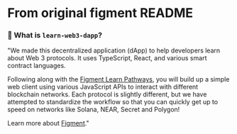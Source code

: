 # From original figment README

### 🤔 What is `learn-web3-dapp`?

"We made this decentralized application (dApp) to help developers learn about Web 3 protocols. It uses TypeScript, React, and various smart contract languages.

Following along with the [Figment Learn Pathways](https://learn.figment.io/pathways/), you will build up a simple web client using various JavaScript APIs to interact with different blockchain networks. Each protocol is slightly different, but we have attempted to standardize the workflow so that you can quickly get up to speed on networks like Solana, NEAR, Secret and Polygon!

Learn more about [Figment](https://figment.io/)."
